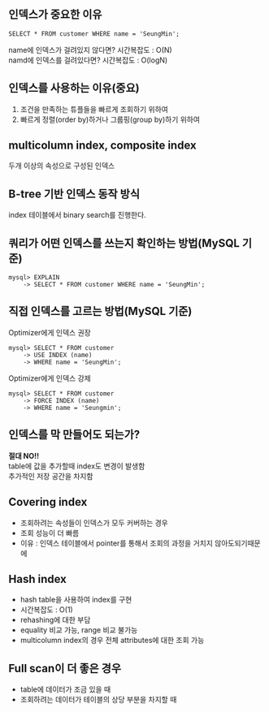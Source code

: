## 인덱스가 중요한 이유

<code>SELECT \* FROM customer WHERE name = 'SeungMin';</code>

name에 인덱스가 걸려있지 않다면? 시간복잡도 : O(N)  
namd에 인덱스를 걸려있다면? 시간복잡도 : O(logN)

## 인덱스를 사용하는 이유(중요)

1. 조건을 만족하는 튜플들을 빠르게 조회하기 위하여
2. 빠르게 정렬(order by)하거나 그룹핑(group by)하기 위하여

## multicolumn index, composite index

두개 이상의 속성으로 구성된 인덱스

## B-tree 기반 인덱스 동작 방식

index 테이블에서 binary search를 진행한다.

## 쿼리가 어떤 인덱스를 쓰는지 확인하는 방법(MySQL 기준)

```
mysql> EXPLAIN
    -> SELECT * FROM customer WHERE name = 'SeungMin';
```

## 직접 인덱스를 고르는 방법(MySQL 기준)

Optimizer에게 인덱스 권장

```
mysql> SELECT * FROM customer
    -> USE INDEX (name)
    -> WHERE name = 'SeungMin';
```

Optimizer에게 인덱스 강제

```
mysql> SELECT * FROM customer
    -> FORCE INDEX (name)
    -> WHERE name = 'Seungmin';
```

## 인덱스를 막 만들어도 되는가?

**절대 NO!!**  
table에 값을 추가할때 index도 변경이 발생함  
추가적인 저장 공간을 차지함

## Covering index

- 조회하려는 속성들이 인덱스가 모두 커버하는 경우
- 조회 성능이 더 빠름
- 이유 : 인덱스 테이블에서 pointer를 통해서 조회의 과정을 거치지 않아도되기때문에

## Hash index

- hash table을 사용하여 index를 구현
- 시간복잡도 : O(1)
- rehashing에 대한 부담
- equality 비교 가능, range 비교 불가능
- multicolumn index의 경우 전체 attributes에 대한 조회 가능

## Full scan이 더 좋은 경우

- table에 데이터가 조금 있을 때
- 조회하려는 데이터가 테이블의 상당 부분을 차지할 때
